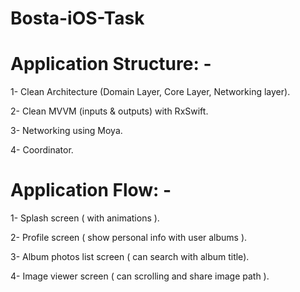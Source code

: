 # Bosta-iOS-Task

# Application Structure: -

1- Clean Architecture (Domain Layer, Core Layer, Networking layer).

2- Clean MVVM (inputs & outputs) with RxSwift.

3- Networking using Moya.

4- Coordinator.

# Application Flow: -

1- Splash screen ( with animations ).

2- Profile screen ( show personal info with user albums ).

3- Album photos list screen ( can search with album title).

4- Image viewer screen ( can scrolling and share image path ).
